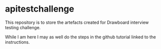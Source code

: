 # apitestchallenge
This repository is to store the artefacts created for Drawboard interview testing challenge.

While I am here I may as well do the steps in the github tutorial linked to the instructions.
